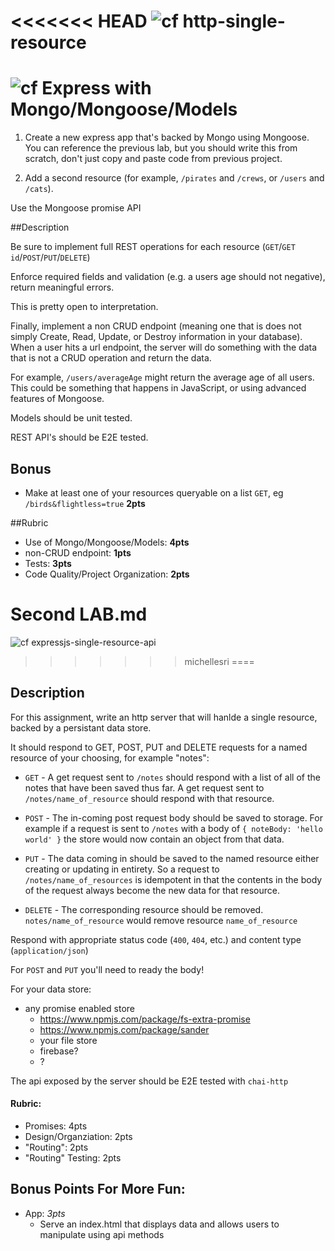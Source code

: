 <<<<<<< HEAD
![cf](http://i.imgur.com/7v5ASc8.png) http-single-resource
=======
![cf](http://i.imgur.com/7v5ASc8.png) Express with Mongo/Mongoose/Models
====

1. Create a new express app that's backed by Mongo using Mongoose. You can reference the previous lab,
but you should write this from scratch, don't just copy and paste code from previous project.

2. Add a second resource (for example, `/pirates` and `/crews`, or `/users` and `/cats`).

Use the Mongoose promise API

##Description

Be sure to implement full REST operations for each resource (`GET`/`GET id`/`POST`/`PUT`/`DELETE`)

Enforce required fields and validation (e.g. a users age should not negative), 
return meaningful errors.

This is pretty open to interpretation. 

Finally, implement a non CRUD endpoint (meaning one that is does not simply 
Create, Read, Update, or Destroy information in your database). 
When a user hits a url endpoint, the server will do something with the data 
that is not a CRUD operation and return the data. 

For example,  `/users/averageAge` might return the average age of all users. This could 
be something that happens in JavaScript, or using advanced features of Mongoose.

Models should be unit tested.

REST API's should be E2E tested.

## Bonus

* Make at least one of your resources queryable on a list `GET`,
eg `/birds&flightless=true` **2pts**

##Rubric
* Use of Mongo/Mongoose/Models: **4pts**
* non-CRUD endpoint: **1pts**
* Tests: **3pts**
* Code Quality/Project Organization: **2pts**

# Second LAB.md

![cf](http://i.imgur.com/7v5ASc8.png) expressjs-single-resource-api
>>>>>>> michellesri
====

## Description

For this assignment, write an http server that will hanlde a single resource, 
backed by a persistant data store. 

It should respond to GET, POST, PUT and DELETE requests for a named resource of your choosing, for example "notes":

* `GET` - A get request sent to `/notes` should respond with a list of all
of the notes that have been saved thus far. A get request sent to 
`/notes/name_of_resource` should respond with that resource.

* `POST` - The in-coming post request body should be saved 
to storage. For example if a request 
is sent to `/notes` with a body of `{ noteBody: 'hello world' }` the store
would now contain an object from that data.

* `PUT` - The data coming in should be saved to the named resource either
creating or updating in entirety. So a request to `/notes/name_of_resources`
is idempotent in that the contents in the body of the request always become
the new data for that resource.

* `DELETE` - The corresponding resource should be removed. `notes/name_of_resource`
would remove resource `name_of_resource`

Respond with appropriate status code (`400`, `404`, etc.) and content type (`application/json`)

For `POST` and `PUT` you'll need to ready the body!

For your data store:
* any promise enabled store
  * https://www.npmjs.com/package/fs-extra-promise
  * https://www.npmjs.com/package/sander
  * your file store
  * firebase?
  * ?

The api exposed by the server should be E2E tested with `chai-http`

#### Rubric:
* Promises: 4pts
* Design/Organziation: 2pts
* "Routing": 2pts
* "Routing" Testing: 2pts

## Bonus Points For More Fun:

* App: *3pts*
	* Serve an index.html that displays data and allows users to manipulate using api methods
